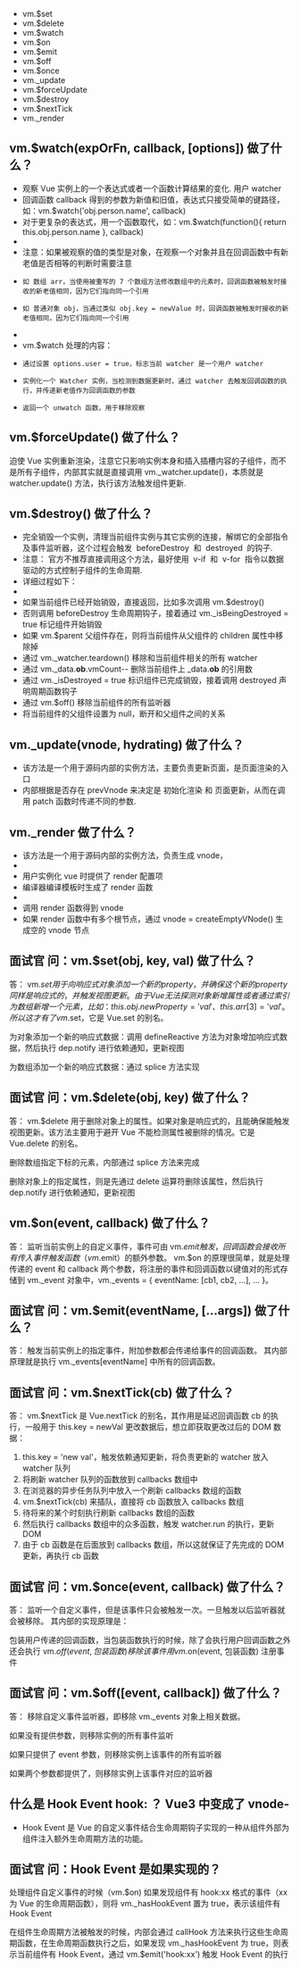<!--
 * @Author: your name
 * @Date: 2022-01-12 15:27:22
 * @LastEditTime: 2022-01-12 16:27:34
 * @LastEditors: Please set LastEditors
 * @Description: 打开koroFileHeader查看配置 进行设置: https://github.com/OBKoro1/koro1FileHeader/wiki/%E9%85%8D%E7%BD%AE
 * @FilePath: \vue3.0-cli-ts\面试\vue源码研究\05-Vue实例API原理.md
-->

- vm.\$set
- vm.\$delete
- vm.\$watch
- vm.\$on
- vm.\$emit
- vm.\$off
- vm.\$once
- vm.\_update
- vm.\$forceUpdate
- vm.\$destroy
- vm.\$nextTick
- vm.\_render

## vm.\$watch(expOrFn, callback, [options]) 做了什么？

- 观察 Vue 实例上的一个表达式或者一个函数计算结果的变化. 用户 watcher
- 回调函数 callback 得到的参数为新值和旧值，表达式只接受简单的键路径，如：vm.\$watch('obj.person.name', callback)
- 对于更复杂的表达式，用一个函数取代，如：vm.\$watch(function(){ return this.obj.person.name }, callback)
-
- 注意：如果被观察的值的类型是对象，在观察一个对象并且在回调函数中有新老值是否相等的判断时需要注意
-     如 数组 arr，当使用被重写的 7 个数组方法修改数组中的元素时，回调函数被触发时接收的新老值相同，因为它们指向同一个引用
-     如 普通对象 obj，当通过类似 obj.key = newValue 时，回调函数被触发时接收的新老值相同，因为它们指向同一个引用
-
- vm.\$watch 处理的内容：
-     通过设置 options.user = true，标志当前 watcher 是一个用户 watcher
-     实例化一个 Watcher 实例，当检测到数据更新时，通过 watcher 去触发回调函数的执行，并传递新老值作为回调函数的参数
-     返回一个 unwatch 函数，用于移除观察

## vm.\$forceUpdate() 做了什么？

迫使 Vue 实例重新渲染，注意它只影响实例本身和插入插槽内容的子组件，而不是所有子组件，内部其实就是直接调用 vm.\_watcher.update()，本质就是 watcher.update() 方法，执行该方法触发组件更新.

## vm.\$destroy() 做了什么？

- 完全销毁一个实例，清理当前组件实例与其它实例的连接，解绑它的全部指令及事件监听器，这个过程会触发  beforeDestroy  和  destroyed  的钩子.
- 注意： 官方不推荐直接调用这个方法，最好使用  v-if  和  v-for  指令以数据驱动的方式控制子组件的生命周期.
- 详细过程如下：
-
- 如果当前组件已经开始销毁，直接返回，比如多次调用 vm.\$destroy()
- 否则调用 beforeDestroy 生命周期钩子，接着通过 vm.\_isBeingDestroyed = true 标记组件开始销毁
- 如果 vm.\$parent 父组件存在，则将当前组件从父组件的 children 属性中移除掉
- 通过 vm.\_watcher.teardown() 移除和当前组件相关的所有 watcher
- 通过 vm.\_data.**ob**.vmCount-- 删除当前组件上 \_data.**ob** 的引用数
- 通过 vm.\_isDestroyed = true 标识组件已完成销毁，接着调用 destroyed 声明周期函数钩子
- 通过 vm.\$off() 移除当前组件的所有监听器
- 将当前组件的父组件设置为 null，断开和父组件之间的关系

## vm.\_update(vnode, hydrating) 做了什么？

- 该方法是一个用于源码内部的实例方法，主要负责更新页面，是页面渲染的入口
- 内部根据是否存在 prevVnode 来决定是 初始化渲染 和 页面更新，从而在调用 patch 函数时传递不同的参数.

## vm.\_render 做了什么？

- 该方法是一个用于源码内部的实例方法，负责生成 vnode，
-
- 用户实例化 vue 时提供了 render 配置项
- 编译器编译模板时生成了 render 函数
-
- 调用 render 函数得到 vnode
- 如果 render 函数中有多个根节点，通过 vnode = createEmptyVNode() 生成空的 vnode 节点

## 面试官 问：vm.\$set(obj, key, val) 做了什么？

答：
vm.$set 用于向响应式对象添加一个新的 property，并确保这个新的 property 同样是响应式的，并触发视图更新。由于 Vue 无法探测对象新增属性或者通过索引为数组新增一个元素，比如：this.obj.newProperty = 'val'、this.arr[3] = 'val'。所以这才有了 vm.$set，它是 Vue.set 的别名。

为对象添加一个新的响应式数据：调用 defineReactive 方法为对象增加响应式数据，然后执行 dep.notify 进行依赖通知，更新视图

为数组添加一个新的响应式数据：通过 splice 方法实现

## 面试官 问：vm.\$delete(obj, key) 做了什么？

答：
vm.\$delete 用于删除对象上的属性。如果对象是响应式的，且能确保能触发视图更新。该方法主要用于避开 Vue 不能检测属性被删除的情况。它是 Vue.delete 的别名。

删除数组指定下标的元素，内部通过 splice 方法来完成

删除对象上的指定属性，则是先通过 delete 运算符删除该属性，然后执行 dep.notify 进行依赖通知，更新视图

## vm.\$on(event, callback) 做了什么？

答：
监听当前实例上的自定义事件，事件可由 vm.$emit 触发，回调函数会接收所有传入事件触发函数（vm.$emit）的额外参数。
vm.\$on 的原理很简单，就是处理传递的 event 和 callback 两个参数，将注册的事件和回调函数以键值对的形式存储到 vm.\_event 对象中，vm.\_events = { eventName: [cb1, cb2, ...], ... }。

## 面试官 问：vm.\$emit(eventName, [...args]) 做了什么？

答：
触发当前实例上的指定事件，附加参数都会传递给事件的回调函数。
其内部原理就是执行 vm.\_events[eventName] 中所有的回调函数。

## 面试官 问：vm.\$nextTick(cb) 做了什么？

答：
vm.\$nextTick 是 Vue.nextTick 的别名，其作用是延迟回调函数 cb 的执行，一般用于 this.key = newVal 更改数据后，想立即获取更改过后的 DOM 数据：

1. this.key = 'new val'，触发依赖通知更新，将负责更新的 watcher 放入 watcher 队列
2. 将刷新 watcher 队列的函数放到 callbacks 数组中
3. 在浏览器的异步任务队列中放入一个刷新 callbacks 数组的函数
4. vm.\$nextTick(cb) 来插队，直接将 cb 函数放入 callbacks 数组
5. 待将来的某个时刻执行刷新 callbacks 数组的函数
6. 然后执行 callbacks 数组中的众多函数，触发 watcher.run 的执行，更新 DOM
7. 由于 cb 函数是在后面放到 callbacks 数组，所以这就保证了先完成的 DOM 更新，再执行 cb 函数

## 面试官 问：vm.\$once(event, callback) 做了什么？

答：
监听一个自定义事件，但是该事件只会被触发一次。一旦触发以后监听器就会被移除。
其内部的实现原理是：

包装用户传递的回调函数，当包装函数执行的时候，除了会执行用户回调函数之外还会执行 vm.$off(event, 包装函数) 移除该事件
用 vm.$on(event, 包装函数) 注册事件

## 面试官 问：vm.\$off([event, callback]) 做了什么？

答：
移除自定义事件监听器，即移除 vm.\_events 对象上相关数据。

如果没有提供参数，则移除实例的所有事件监听

如果只提供了 event 参数，则移除实例上该事件的所有监听器

如果两个参数都提供了，则移除实例上该事件对应的监听器

## 什么是 Hook Event hook: ？ Vue3 中变成了 vnode-

- Hook Event 是 Vue 的自定义事件结合生命周期钩子实现的一种从组件外部为组件注入额外生命周期方法的功能。

## 面试官 问：Hook Event 是如果实现的？

处理组件自定义事件的时候（vm.\$on) 如果发现组件有 hook:xx 格式的事件（xx 为 Vue 的生命周期函数），则将 vm.\_hasHookEvent 置为 true，表示该组件有 Hook Event

在组件生命周期方法被触发的时候，内部会通过 callHook 方法来执行这些生命周期函数，在生命周期函数执行之后，如果发现 vm.\_hasHookEvent 为 true，则表示当前组件有 Hook Event，通过 vm.\$emit('hook:xx') 触发 Hook Event 的执行
